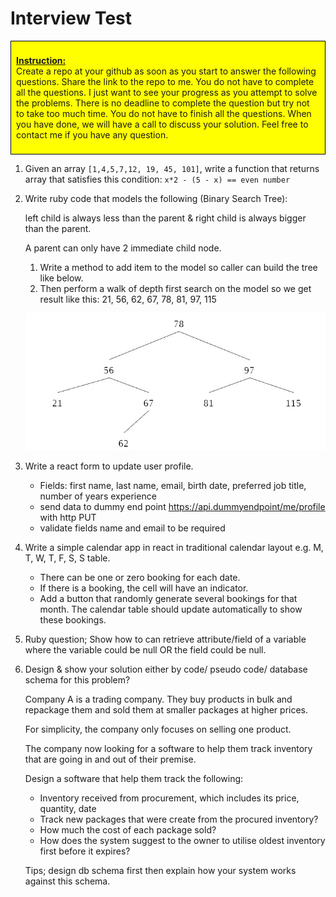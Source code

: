 # Interview Test

<div class="instructions">

**Instruction:**  
Create a repo at your github as soon as you start to answer the following questions. Share the link to the repo to me. You do not have to complete all the questions. I just want to see your progress as you attempt to solve the problems. There is no deadline to complete the question but try not to take too much time. You do not have to finish all the questions. When you have done, we will have a call to discuss your solution. Feel free to contact me if you have any question.</div>

1. Given an array `[1,4,5,7,12, 19, 45, 101]`, write a function that returns array that satisfies this condition: `x*2 - (5 - x) == even number`

2. Write ruby code that models the following (Binary Search Tree):

    left child is always less than the parent & right child is always bigger than the parent.

    A parent can only have 2 immediate child node.

    1. Write a method to add item to the model so caller can build the tree like below.
    2. Then perform a walk of depth first search on the model so we get result like this: 21, 56, 62, 67, 78, 81, 97, 115

    ![Binary Search Tree example](images/Binary_Search_Tree_example.jpg)

3. Write a react form to update user profile.
    - Fields: first name, last name, email, birth date, preferred job title, number of years experience
    - send data to dummy end point https://api.dummyendpoint/me/profile with http PUT
    - validate fields name and email to be required

4. Write a simple calendar app in react in traditional calendar layout e.g. M, T, W, T, F, S, S table.  
    - There can be one or zero booking for each date.
    - If there is a booking, the cell will have an indicator.
    - Add a button that randomly generate several bookings for that month.
    The calendar table should update automatically to show these bookings.

5. Ruby question; Show how to can retrieve attribute/field of a variable
where the variable could be null OR the field could be null.

6. Design & show your solution either by code/ pseudo code/ database schema
for this problem?

    Company A is a trading company. They buy products in bulk and repackage
    them and sold them at smaller packages at higher prices.

    For simplicity, the company only focuses on selling one product.

    The company now looking for a software to help them track inventory that
    are going in and out of their premise.

    Design a software that help them track the following:

      - Inventory received from procurement, which includes its price,
      quantity, date
      - Track new packages that were create from the procured inventory?
      - How much the cost of each package sold?
      - How does the system suggest to the owner to utilise oldest inventory
      first before it expires?

    Tips; design db schema first then explain how your system works against this schema.

<style type="text/css">
    .instructions {
        background-color: yellow;
        border: 1px solid black;
        padding: 0.5rem;
    }

    .instructions strong {
        text-decoration: underline;
    }
</style>
